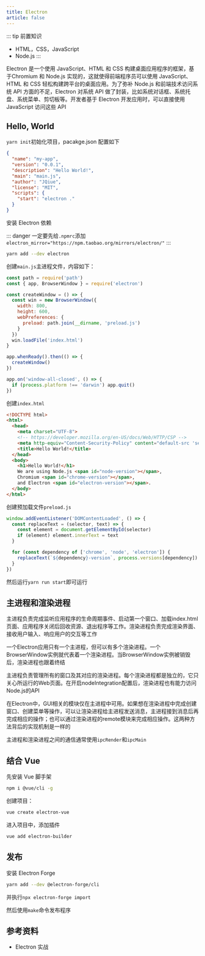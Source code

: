 ```yaml
---
title: Electron
article: false
---
```


::: tip 前置知识

+ HTML，CSS，JavaScript
+ Node.js
:::

Electron 是一个使用 JavaScript、HTML 和 CSS 构建桌面应用程序的框架，基于Chromium 和 Node.js 实现的，这就使得前端程序员可以使用 JavaScript、HTML 和 CSS 轻松构建跨平台的桌面应用。为了弥补 Node.js 和前端技术访问系统 API 方面的不足，Electron 对系统 API 做了封装，比如系统对话框、系统托盘、系统菜单、剪切板等。开发者基于 Electron 开发应用时，可以直接使用 JavaScript 访问这些 API

## Hello, World

`yarn init`初始化项目，pacakge.json 配置如下

```json
{
  "name": "my-app",
  "version": "0.0.1",
  "description": "Hello World!",
  "main": "main.js",
  "author": "JQiue",
  "license": "MIT",
  "scripts": {
    "start": "electron ."
  }
}
```

安装 Electron 依赖

::: danger
一定要先给`.npmrc`添加`electron_mirror="https://npm.taobao.org/mirrors/electron/"`
:::

```sh
yarn add --dev electron
```

创建`main.js`主进程文件，内容如下：

```js
const path = require('path')
const { app, BrowserWindow } = require('electron')

const createWindow = () => {
  const win = new BrowserWindow({
    width: 800,
    height: 600,
    webPreferences: {
      preload: path.join(__dirname, 'preload.js')
    }
  })
  win.loadFile('index.html')
}

app.whenReady().then(() => {
  createWindow()
})

app.on('window-all-closed', () => {
  if (process.platform !== 'darwin') app.quit()
})
```

创建`index.html`

```html
<!DOCTYPE html>
<html>
  <head>
    <meta charset="UTF-8">
    <!-- https://developer.mozilla.org/en-US/docs/Web/HTTP/CSP -->
    <meta http-equiv="Content-Security-Policy" content="default-src 'self'; script-src 'self'">
    <title>Hello World!</title>
  </head>
  <body>
    <h1>Hello World!</h1>
    We are using Node.js <span id="node-version"></span>,
    Chromium <span id="chrome-version"></span>,
    and Electron <span id="electron-version"></span>.
  </body>
</html>
```

创建预加载文件`preload.js`

```js
window.addEventListener('DOMContentLoaded', () => {
  const replaceText = (selector, text) => {
    const element = document.getElementById(selector)
    if (element) element.innerText = text
  }

  for (const dependency of ['chrome', 'node', 'electron']) {
    replaceText(`${dependency}-version`, process.versions[dependency])
  }
})
```

然后运行`yarn run start`即可运行

## 主进程和渲染进程

主进程负责完成监听应用程序的生命周期事件、启动第一个窗口、加载index.html页面、应用程序关闭后回收资源、退出程序等工作。渲染进程负责完成渲染界面、接收用户输入、响应用户的交互等工作

一个Electron应用只有一个主进程，但可以有多个渲染进程。一个BrowserWindow实例就代表着一个渲染进程。当BrowserWindow实例被销毁后，渲染进程也跟着终结

主进程负责管理所有的窗口及其对应的渲染进程。每个渲染进程都是独立的，它只关心所运行的Web页面。在开启nodeIntegration配置后，渲染进程也有能力访问Node.js的API

在Electron中，GUI相关的模块仅在主进程中可用。如果想在渲染进程中完成创建窗口、创建菜单等操作，可以让渲染进程给主进程发送消息，主进程接到消息后再完成相应的操作；也可以通过渲染进程的remote模块来完成相应操作。这两种方法背后的实现机制是一样的

主进程和渲染进程之间的通信通常使用`ipcRender`和`ipcMain`

## 结合 Vue

先安装 Vue 脚手架

```sh
npm i @vue/cli -g
```

创建项目：

```sh
vue create electron-vue
```

进入项目中，添加插件

```sh
vue add electron-builder
```

## 发布

安装 Electron Forge

```sh
yarn add --dev @electron-forge/cli
```

并执行`npx electron-forge import`

然后使用`make`命令发布程序

## 参考资料

+ Electron 实战
